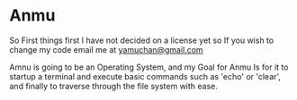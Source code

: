 Anmu
======
So First things first I have not decided on a license yet so If you wish to change my code email me at yamuchan@gmail.com

Amnu is going to be an Operating System, and my Goal for Anmu Is for it to startup a terminal and execute basic commands such as 'echo' or 'clear', and finally to traverse through the file system with ease. 


